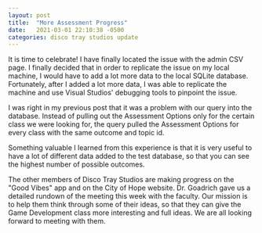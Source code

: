 ```yaml
---
layout: post
title:  "More Assessment Progress"
date:   2021-03-01 22:10:38 -0500
categories: disco tray studios update
---
```

It is time to celebrate! I have finally located the issue with the admin CSV page. I finally decided that in order to replicate the issue on my local machine, I would have to add a lot more data to the local SQLite database. Fortunately, after I added a lot more data, I was able to replicate the machine and use Visual Studios' debugging tools to pinpoint the issue.

I was right in my previous post that it was a problem with our query into the database. Instead of pulling out the Assessment Options only for the certain class we were looking for, the query pulled the Assessment Options for every class with the same outcome and topic id.

Something valuable I learned from this experience is that it is very useful to have a lot of different data added to the test database, so that you can see the highest number of possible outcomes.

The other members of Disco Tray Studios are making progress on the "Good Vibes" app and on the City of Hope website. Dr. Goadrich gave us a detailed rundown of the meeting this week with the faculty. Our mission is to help them think through some of their ideas, so that they can give the Game Development class more interesting and full ideas. We are all looking forward to meeting with them.
